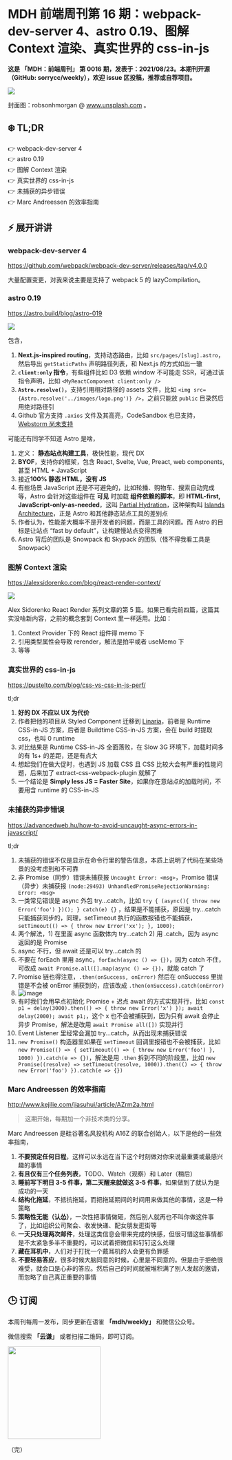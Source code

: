 # MDH 前端周刊第 16 期：webpack-dev-server 4、astro 0.19、图解 Context 渲染、真实世界的 css-in-js

**这是 「MDH：前端周刊」 第 0016 期，发表于：2021/08/23。本期刊开源（GitHub: sorrycc/weekly），欢迎 issue 区投稿，推荐或自荐项目。**

![](https://img.alicdn.com/imgextra/i1/O1CN01Ip6Ei51nWvqJOhjeY_!!6000000005098-0-tps-1920-1280.jpg)

封面图：robsonhmorgan @ www.unsplash.com 。


## ❄️ TL;DR

👉 webpack-dev-server 4<br />
👉 astro 0.19<br />
👉 图解 Context 渲染<br />
👉 真实世界的 css-in-js<br />
👉 未捕获的异步错误<br />
👉 Marc Andreessen 的效率指南<br />

## ⚡ 展开讲讲

### webpack-dev-server 4
https://github.com/webpack/webpack-dev-server/releases/tag/v4.0.0

大量配置变更，对我来说主要是支持了 webpack 5 的 lazyCompilation。

### astro 0.19
https://astro.build/blog/astro-019

![](https://img.alicdn.com/imgextra/i1/O1CN01s9ouA11WUK7ZOIiiF_!!6000000002791-2-tps-1018-360.png)

包含，

1. **Next.js-inspired routing**，支持动态路由，比如 `src/pages/[slug].astro`，然后导出 `getStaticPaths` 声明路径列表，和 Next.js 的方式如出一辙
2. **`client:only` 指令**，有些组件比如 D3 依赖 window 不可能走 SSR，可通过该指令声明，比如 `<MyReactComponent client:only />`
3. **`Astro.resolve()`**，支持引用相对路径的 assets 文件，比如 `<img src={Astro.resolve('../images/logo.png')} />`，之前只能放 `public` 目录然后用绝对路径引
4. Github 官方支持 `.axios` 文件及其高亮，CodeSandbox 也已支持，[Webstorm 尚未支持](https://youtrack.jetbrains.com/issue/WEB-52015)

可能还有同学不知道 Astro 是啥，

1. 定义： **静态站点构建工具**，极快性能，现代 DX
2. **BYOF**，支持你的框架，包含 React, Svelte, Vue, Preact, web components, 甚至 HTML + JavaScript
3. 接近**100% 静态 HTML，没有 JS**
4. 有些场景 JavaScript 还是不可避免的，比如轮播、购物车、搜索自动完成等，Astro 会针对这些组件在 **可见** 时加载 **组件依赖的脚本**，即 **HTML-first, JavaScript-only-as-needed**，这叫 [Partial Hydration](https://addyosmani.com/blog/rehydration/)，这种架构叫 [Islands Architecture](https://jasonformat.com/islands-architecture/)，正是 Astro 和其他静态站点工具的差别点
5. 作者认为，性能差大概率不是开发者的问题，而是工具的问题。而 Astro 的目标是让站点 “fast by default”，让构建慢站点变得困难
6. Astro 背后的团队是 Snowpack 和 Skypack 的团队（怪不得我看工具是 Snowpack）

### 图解 Context 渲染
https://alexsidorenko.com/blog/react-render-context/

![](https://alexsidorenko.com/3ecd83046e386565c069560e8c20823c/no-context.gif)

Alex Sidorenko React Render 系列文章的第 5 篇。如果已看完前四篇，这篇其实没啥新内容，之前的概念套到 Context 里一样适用。比如：

1. Context Provider 下的 React 组件得 memo 下
2. 引用类型属性会导致 rerender，解法是拍平或者 useMemo 下
3. 等等

### 真实世界的 css-in-js
https://pustelto.com/blog/css-vs-css-in-js-perf/

tl;dr

1. **好的 DX 不应以 UX 为代价**
2. 作者把他的项目从 Styled Component 迁移到 [Linaria](https://linaria.dev/)，前者是 Runtime CSS-in-JS 方案，后者是 Buildtime CSS-in-JS 方案，会在 build 时提取 css，也叫 0 runtime
3. 对比结果是 Runtime CSS-in-JS 全面落败，在 Slow 3G 环境下，加载时间多的有 1s+ 的差距，还是有点大
4. 想起我们在做大促时，也遇到 JS 加载 CSS 且 CSS 比较大会有严重的性能问题，后来加了 extract-css-webpack-plugin 就解了
5. 一个结论是 **Simply less JS = Faster Site**，如果你在意站点的加载时间，不要用含 runtime 的 CSS-in-JS

### 未捕获的异步错误
https://advancedweb.hu/how-to-avoid-uncaught-async-errors-in-javascript/

tl;dr

1. 未捕获的错误不仅是显示在命令行里的警告信息，本质上说明了代码在某些场景的没考虑到和不可靠
2. 非 Promise（同步）错误未捕获报 `Uncaught Error: <msg>`，Promise 错误（异步）未捕获报 `(node:29493) UnhandledPromiseRejectionWarning: Error: <msg>`
3. 一类常见错误是 async 外包 try...catch，比如 `try { (async(){ throw new Error('foo') })(); } catch(e) {}` ，结果是不能捕获，原因是 try...catch 只能捕获同步的，同理，setTimeout 执行的函数报错也不能捕获，`setTimeout(() => { throw new Error('xx'); }, 1000);` 
4. 两个解法，1) 在里面 async 函数体内 try...catch 2) 用 .catch，因为 async 返回的是 Promise
5. async 不行，但 await 还是可以 try...catch 的
6. 不要在 forEach 里用 async，`forEach(async () => {})`，因为 catch 不住，可改成 `await Promise.all([].map(async () => {})`，就能 catch 了
7. Promise 链也得注意，`.then(onSuccess, onError)` 然后在 onSuccess 里抛错是不会被 onError 捕获到的，应该改成 `.then(onSuccess).catch(onError)`
8. ![image](https://img.alicdn.com/imgextra/i2/O1CN01j0ElKl1VrqqonmpDJ_!!6000000002707-2-tps-1024-613.png)
9. 有时我们会用早点初始化 Promise + 迟点 await 的方式实现并行，比如 `const p1 = delay(3000).then(() => { throw new Error('x') }); await delay(2000); await p1;`，这个 x 也不会被捕获到，因为只有 await 会停止异步 Promise，解法是改用 `await Promise all([])` 实现并行
10. Event Listener 里经常会漏加 try...catch，从而出现未捕获错误
11. `new Promise()` 构造器里如果在 `setTimeout` 回调里报错也不会被捕获，比如 `new Promise(() => { setTimeout(() => { throw new Error('foo') }, 1000) }).catch(e => {})`，解法是用 `.then` 拆到不同的阶段里，比如  `new Promise((resolve) => setTimeout(resolve, 1000)).then(() => { throw new Error('foo') }).catch(e => {})`

### Marc Andreessen 的效率指南
http://www.kejilie.com/jiasuhui/article/AZrm2a.html

> 这期开始，每期加一个非技术类的分享。

Marc Andreessen 是硅谷著名风投机构 A16Z 的联合创始人，以下是他的一些效率指南，

1. **不要预定任何日程**，这样可以永远在当下这个时刻做对你来说最重要或最感兴趣的事情
2. **有且仅有三个任务列表**，TODO、Watch（观察）和 Later（稍后）
3. **睡前写下明日 3-5 件事，第二天醒来就做这 3-5 件事**，如果做到了就认为是成功的一天
4. **结构化拖延**，不抵抗拖延，而把拖延期间的时间用来做其他的事情，这是一种策略
5. **策略性无能（认怂）**，一次性把事情做砸，然后别人就再也不叫你做这件事了，比如组织公司聚会、收发快递、配女朋友逛街等
6. **一天只处理两次邮件**，处理这类信息会带来完成的快感，但很可惜这些事情都是不太紧急多半不重要的，可以试着把微信和钉钉这么处理
7. **藏在耳机中**，人们对于打扰一个戴耳机的人会更有负罪感
8. **不要轻易答应**，很多时候大脑同意的时候，心里是不同意的。但是由于拒绝很难受，就会口是心非的答应。然后自己的时间就被堆积满了别人发起的邀请，而忽略了自己真正重要的事情

## 🕒 订阅

本周刊每周一发布，同步更新在语雀 **「mdh/weekly」** 和微信公众号。

微信搜索 **「云谦」** 或者扫描二维码，即可订阅。

<img src="https://img.alicdn.com/imgextra/i1/O1CN01jmrjUx1yw5LcPFMx0_!!6000000006642-0-tps-430-430.jpg" width="215" />

（完）
